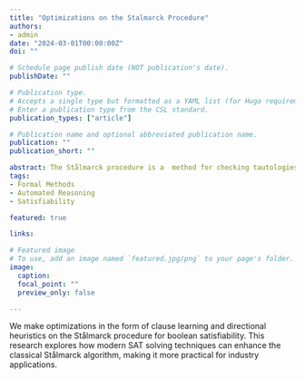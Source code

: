 ```yaml
---
title: "Optimizations on the Stalmarck Procedure"
authors:
- admin
date: "2024-03-01T00:00:00Z"
doi: ""

# Schedule page publish date (NOT publication's date).
publishDate: ""

# Publication type.
# Accepts a single type but formatted as a YAML list (for Hugo requirements).
# Enter a publication type from the CSL standard.
publication_types: ["article"]

# Publication name and optional abbreviated publication name.
publication: ""
publication_short: ""

abstract: The Stålmarck procedure is a  method for checking tautologies in propositional logic, known for its industrial applications in hardware verification. Despite its theoretical importance, the practical implementation of the algorithm presents significant optimization challenges. This paper explores enhancements to the  Stålmarck procedure by integrating modern SAT solving techniques. 
tags:
- Formal Methods
- Automated Reasoning
- Satisfiability

featured: true

links:

# Featured image
# To use, add an image named `featured.jpg/png` to your page's folder. 
image:
  caption:
  focal_point: ""
  preview_only: false

---
```


We make optimizations in the form of clause learning and directional heuristics on the Stålmarck procedure for boolean satisfiability. This research explores how modern SAT solving techniques can enhance the classical Stålmarck algorithm, making it more practical for industry applications.
